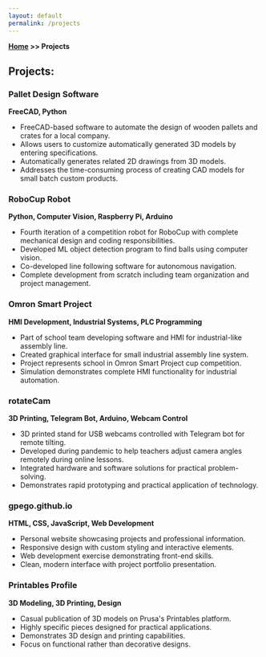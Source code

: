 ```yaml
---
layout: default
permalink: /projects
---
```

**[Home](/) >> Projects**

## Projects:

<div class="card">
  <h3>Pallet Design Software</h3>
  <p><b>FreeCAD, Python</b></p>
  <ul>
    <li>FreeCAD-based software to automate the design of wooden pallets and crates for a local company.</li>
    <li>Allows users to customize automatically generated 3D models by entering specifications.</li>
    <li>Automatically generates related 2D drawings from 3D models.</li>
    <li>Addresses the time-consuming process of creating CAD models for small batch custom products.</li>
  </ul>
  <a href="https://youtu.be/LKLaM5EWL10"><span class="card-link-spanner"></span></a>
</div>

<div class="card">
  <h3>RoboCup Robot</h3>
  <p><b>Python, Computer Vision, Raspberry Pi, Arduino</b></p>
  <ul>
    <li>Fourth iteration of a competition robot for RoboCup with complete mechanical design and coding responsibilities.</li>
    <li>Developed ML object detection program to find balls using computer vision.</li>
    <li>Co-developed line following software for autonomous navigation.</li>
    <li>Complete development from scratch including team organization and project management.</li>
  </ul>
  <a href="https://youtu.be/IufXKFwEPM0"><span class="card-link-spanner"></span></a>
</div>

<div class="card">
  <h3>Omron Smart Project</h3>
  <p><b>HMI Development, Industrial Systems, PLC Programming</b></p>
  <ul>
    <li>Part of school team developing software and HMI for industrial-like assembly line.</li>
    <li>Created graphical interface for small industrial assembly line system.</li>
    <li>Project represents school in Omron Smart Project cup competition.</li>
    <li>Simulation demonstrates complete HMI functionality for industrial automation.</li>
  </ul>
  <a href="https://youtu.be/6z8PNtMnOD4"><span class="card-link-spanner"></span></a>
</div>

<div class="card">
  <h3>rotateCam</h3>
  <p><b>3D Printing, Telegram Bot, Arduino, Webcam Control</b></p>
  <ul>
    <li>3D printed stand for USB webcams controlled with Telegram bot for remote tilting.</li>
    <li>Developed during pandemic to help teachers adjust camera angles remotely during online lessons.</li>
    <li>Integrated hardware and software solutions for practical problem-solving.</li>
    <li>Demonstrates rapid prototyping and practical application of technology.</li>
  </ul>
  <a href="https://github.com/gpego"><span class="card-link-spanner"></span></a>
</div>

<div class="card">
  <h3>gpego.github.io</h3>
  <p><b>HTML, CSS, JavaScript, Web Development</b></p>
  <ul>
    <li>Personal website showcasing projects and professional information.</li>
    <li>Responsive design with custom styling and interactive elements.</li>
    <li>Web development exercise demonstrating front-end skills.</li>
    <li>Clean, modern interface with project portfolio presentation.</li>
  </ul>
  <a href="https://github.com/gpego/gpego.github.io"><span class="card-link-spanner"></span></a>
</div>

<div class="card">
  <h3>Printables Profile</h3>
  <p><b>3D Modeling, 3D Printing, Design</b></p>
  <ul>
    <li>Casual publication of 3D models on Prusa's Printables platform.</li>
    <li>Highly specific pieces designed for practical applications.</li>
    <li>Demonstrates 3D design and printing capabilities.</li>
    <li>Focus on functional rather than decorative designs.</li>
  </ul>
  <a href="https://www.printables.com/@gi0v1_05_82000"><span class="card-link-spanner"></span></a>
</div>
